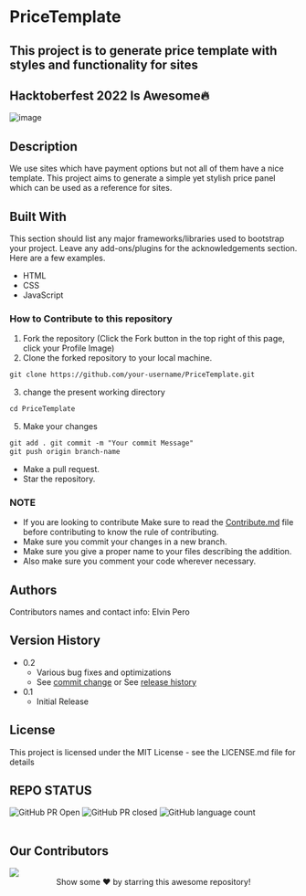 # PriceTemplate

## This project is to generate price template with styles and functionality for sites

## Hacktoberfest 2022 Is Awesome🔥

![image](https://user-images.githubusercontent.com/70385488/192114009-0830321a-d227-4a4d-8411-6c03b54d7ce6.png)

## Description

We use sites which have payment options but not all of them have a nice
template. This project aims to generate a simple yet stylish price panel which
can be used as a reference for sites.

## Built With

This section should list any major frameworks/libraries used to bootstrap your
project. Leave any add-ons/plugins for the acknowledgements section. Here are a
few examples.

- HTML
- CSS
- JavaScript

### How to Contribute to this repository

1. Fork the repository (Click the Fork button in the top right of this page,
   click your Profile Image)
2. Clone the forked repository to your local machine.

```markdown
git clone https://github.com/your-username/PriceTemplate.git
```

3. change the present working directory

```markdown
cd PriceTemplate
```

5. Make your changes

```markdown
git add . git commit -m "Your commit Message"
git push origin branch-name
```

- Make a pull request.
- Star the repository.

### NOTE

- If you are looking to contribute Make sure to read the <a href="https://github.com/ElvinPero/PriceTemplate/blob/main/CONTRIBUTING.md">Contribute.md</a>  file before contributing to know the rule of contributing.
- Make sure you commit your changes in a new branch.
- Make sure you give a proper name to your files describing the addition.
- Also make sure you comment your code wherever necessary.


## Authors

Contributors names and contact info: Elvin Pero

## Version History

- 0.2
  - Various bug fixes and optimizations
  - See [commit change]() or See [release history]()
- 0.1
  - Initial Release

## License

This project is licensed under the MIT License - see the LICENSE.md file for
details

## REPO STATUS

![GitHub PR Open](https://img.shields.io/github/issues-pr/ElvinPero/PriceTemplate?style=for-the-badge&color=aqua)
![GitHub PR closed](https://img.shields.io/github/issues-pr-closed-raw/ElvinPero/PriceTemplate?style=for-the-badge&color=blue)
![GitHub language count](https://img.shields.io/github/languages/count/ElvinPero/PriceTemplate?style=for-the-badge&color=brightgreen)
<br><br>

## Our Contributors

<a href="https://github.com/ElvinPero/PriceTemplate/graphs/contributors">
  <img src="https://contrib.rocks/image?repo=ElvinPero/PriceTemplate" />
</a>

<br>
<div align="center">
Show some ❤️ by starring this awesome repository!
</div>
